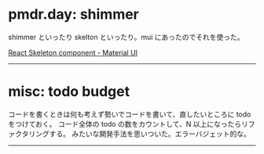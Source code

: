 # pmdr.day: shimmer

shimmer といったり skelton といったり。mui にあったのでそれを使った。

[React Skeleton component \- Material UI](https://mui.com/material-ui/react-skeleton/)

---

# misc: todo budget

コードを書くときは何も考えず勢いでコードを書いて、直したいところに todo をつけておく。
コード全体の todo の数をカウントして、N 以上になったらリファクタリングする。
みたいな開発手法を思いついた。エラーバジェット的な。

---
